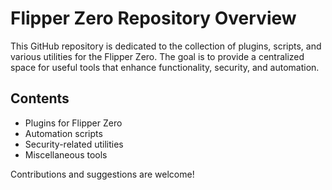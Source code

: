 # Flipper Zero Repository Overview

This GitHub repository is dedicated to the collection of plugins, scripts, and various utilities for the Flipper Zero. The goal is to provide a centralized space for useful tools that enhance functionality, security, and automation.

## Contents
* Plugins for Flipper Zero
* Automation scripts
* Security-related utilities
* Miscellaneous tools
  
Contributions and suggestions are welcome!

